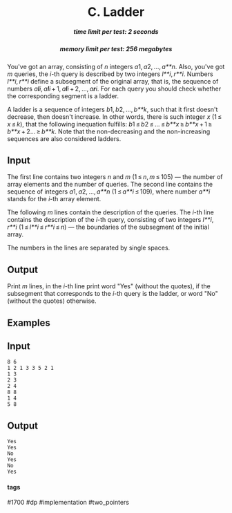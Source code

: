 <h1 style='text-align: center;'> C. Ladder</h1>

<h5 style='text-align: center;'>time limit per test: 2 seconds</h5>
<h5 style='text-align: center;'>memory limit per test: 256 megabytes</h5>

You've got an array, consisting of *n* integers *a*1, *a*2, ..., *a**n*. Also, you've got *m* queries, the *i*-th query is described by two integers *l**i*, *r**i*. Numbers *l**i*, *r**i* define a subsegment of the original array, that is, the sequence of numbers *a**l**i*, *a**l**i* + 1, *a**l**i* + 2, ..., *a**r**i*. For each query you should check whether the corresponding segment is a ladder. 

A ladder is a sequence of integers *b*1, *b*2, ..., *b**k*, such that it first doesn't decrease, then doesn't increase. In other words, there is such integer *x* (1 ≤ *x* ≤ *k*), that the following inequation fulfills: *b*1 ≤ *b*2 ≤ ... ≤ *b**x* ≥ *b**x* + 1 ≥ *b**x* + 2... ≥ *b**k*. Note that the non-decreasing and the non-increasing sequences are also considered ladders.

## Input

The first line contains two integers *n* and *m* (1 ≤ *n*, *m* ≤ 105) — the number of array elements and the number of queries. The second line contains the sequence of integers *a*1, *a*2, ..., *a**n* (1 ≤ *a**i* ≤ 109), where number *a**i* stands for the *i*-th array element.

The following *m* lines contain the description of the queries. The *i*-th line contains the description of the *i*-th query, consisting of two integers *l**i*, *r**i* (1 ≤ *l**i* ≤ *r**i* ≤ *n*) — the boundaries of the subsegment of the initial array.

The numbers in the lines are separated by single spaces.

## Output

Print *m* lines, in the *i*-th line print word "Yes" (without the quotes), if the subsegment that corresponds to the *i*-th query is the ladder, or word "No" (without the quotes) otherwise. 

## Examples

## Input


```
8 6  
1 2 1 3 3 5 2 1  
1 3  
2 3  
2 4  
8 8  
1 4  
5 8  

```
## Output


```
Yes  
Yes  
No  
Yes  
No  
Yes  

```


#### tags 

#1700 #dp #implementation #two_pointers 
